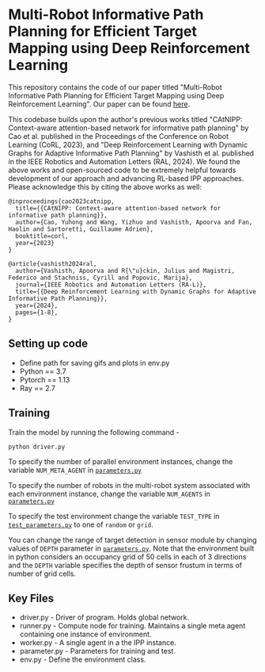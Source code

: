 # Multi-Robot Informative Path Planning for Efficient Target Mapping using Deep Reinforcement Learning

This repository contains the code of our paper titled "Multi-Robot Informative Path Planning for Efficient Target Mapping using Deep Reinforcement Learning".
Our paper can be found [here](https://arxiv.org/pdf/2409.16967).

This codebase builds upon the author's previous works titled "CAtNIPP: Context-aware attention-based network for informative path planning" by Cao et al. published in the Proceedings of the Conference on Robot Learning (CoRL, 2023), and "Deep Reinforcement Learning with Dynamic Graphs for Adaptive Informative Path Planning" by Vashisth et al. published in the IEEE Robotics and Automation Letters (RAL, 2024). 
We found the above works and open-sourced code to be extremely helpful towards development of our approach and advancing RL-based IPP approaches. Please acknowledge this by citing the above works as well:

```commandline
@inproceedings{cao2023catnipp,
  title={{CAtNIPP: Context-aware attention-based network for informative path planning}},
  author={Cao, Yuhong and Wang, Yizhuo and Vashisth, Apoorva and Fan, Haolin and Sartoretti, Guillaume Adrien},
  booktitle=corl,
  year={2023}
}

@article{vashisth2024ral,
  author={Vashisth, Apoorva and R{\"u}ckin, Julius and Magistri, Federico and Stachniss, Cyrill and Popovic, Marija},
  journal={IEEE Robotics and Automation Letters (RA-L)}, 
  title={{Deep Reinforcement Learning with Dynamic Graphs for Adaptive Informative Path Planning}}, 
  year={2024},
  pages={1-8},
}
```

## Setting up code

* Define path for saving gifs and plots in env.py
* Python == 3.7
* Pytorch == 1.13
* Ray == 2.7

## Training

Train the model by running the following command -

```
python driver.py
```
To specify the number of parallel environment instances, change the variable ```NUM_META_AGENT``` in [```parameters.py```](parameters.py)

To specify the number of robots in the multi-robot system associated with each environment instance, change the variable ```NUM_AGENTS``` in [```parameters.py```](parameters.py)

To specify the test environment change the variable ```TEST_TYPE``` in [```test_parameters.py```](test_parameters.py) to one of ```random``` or ```grid```.

You can change the range of target detection in sensor module by changing values of ```DEPTH``` parameter in [```parameters.py```](parameters.py). Note that the environment built in python considers an occupancy grid of 50 cells in each of 3 directions and the ```DEPTH``` variable specifies the depth of sensor frustum in terms of number of grid cells.

## Key Files

* driver.py - Driver of program. Holds global network.
* runner.py - Compute node for training. Maintains a single meta agent containing one instance of environment.
* worker.py - A single agent in a the IPP instance.
* parameter.py - Parameters for training and test.
* env.py - Define the environment class.
